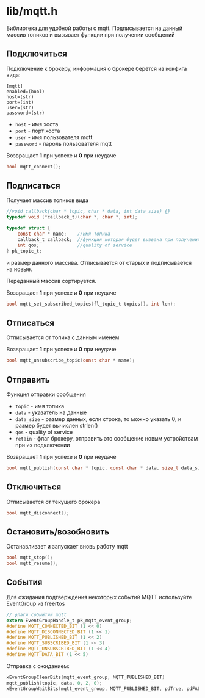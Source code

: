 # lib/mqtt.h

Библиотека для удобной работы с mqtt. Подписывается на данный массив топиков и вызывает функции при получении сообщений

## Подключиться
Подключение к брокеру, информация о брокере берётся из конфига вида:
```
[mqtt]
enabled=(bool)
host=(str)
port=(int)
user=(str)
password=(str)
```
* `host` - имя хоста
* `port` - порт хоста
* `user` - имя пользователя mqtt
* `password` - пароль пользователя mqtt

Возвращает __1__ при успехе и __0__ при неудаче

```C
bool mqtt_connect();
```
## Подписаться

Получает массив топиков вида
```C
//void callback(char * topic, char * data, int data_size) {}
typedef void (*callback_t)(char *, char *, int); 

typedef struct {
    const char * name;    //имя топика
    callback_t callback;  //функция которая будет вызвана при получении сообщения на данный топик    
    int qos;              //quality of service
} pk_topic_t;

```
и размер данного массива. Отписывается от старых и подписывается на новые.

Переданный массив сортируется.

Возвращает __1__ при успехе и __0__ при неудаче

```C
bool mqtt_set_subscribed_topics(fl_topic_t topics[], int len); 
```

## Отписаться
Отписывается от топика с данным именем

Возвращает __1__ при успехе и __0__ при неудаче
```C
bool mqtt_unsubscribe_topic(const char * name);
```

## Отправить
Функция отправки сообщения
* `topic` - имя топика
* `data` - указатель на данные
* `data_size` - размер данных, если строка, то можно указать 0, и размер будет вычислен strlen()
* `qos` - quality of service
* `retain` - флаг брокеру, отправить это сообщение новым устройствам при их подключении

Возвращает __1__ при успехе и __0__ при неудаче
```C
bool mqtt_publish(const char * topic, const char * data, size_t data_size, int qos, bool retain); 
```
## Отключиться
Отписывается от текущего брокера
```C
bool mqtt_disconnect(); 
```

## Остановить/возобновить
Останавливает и запускает вновь работу mqtt
```C
bool mqtt_stop(); 
bool mqtt_resume(); 
```
## События
Для ожидания подтверждения некоторых событий MQTT используйте EventGroup из freertos
```C
// флаги собыйтий mqtt
extern EventGroupHandle_t pk_mqtt_event_group;
#define MQTT_CONNECTED_BIT (1 << 0)
#define MQTT_DISCONNECTED_BIT (1 << 1)
#define MQTT_PUBLISHED_BIT (1 << 2)
#define MQTT_SUBSCRIBED_BIT (1 << 3)
#define MQTT_UNSUBSCRIBED_BIT (1 << 4)
#define MQTT_DATA_BIT (1 << 5)

```
Отправка с ожиданием:
```C
xEventGroupClearBits(mqtt_event_group, MQTT_PUBLISHED_BIT)
mqtt_publish(topic, data, 0, 2, 0);
xEventGroupWaitBits(mqtt_event_group, MQTT_PUBLISHED_BIT, pdTrue, pdFALSE, portMAX_DELAY);
```


